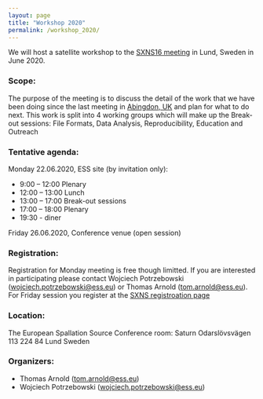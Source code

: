 ```yaml
---
layout: page
title: "Workshop 2020"
permalink: /workshop_2020/
---
```


We will host a satellite workshop to the [SXNS16 meeting](https://www.sxns16.org) in Lund, Sweden in June 2020. 

### Scope:

The purpose of the meeting is to discuss the detail of the work that we have been doing since the last meeting in 
[Abingdon, UK](https://reflectivity.github.io/workshop_2019/) and plan for what to do next. 
This work is split into 4 working groups which will make up the Break-out sessions: File Formats, Data Analysis, 
Reproducibility, Education and Outreach

### Tentative agenda:

Monday 22.06.2020, ESS site (by invitation only):
- 9:00 – 12:00 Plenary
- 12:00 – 13:00 Lunch
- 13:00 – 17:00 Break-out sessions
- 17:00 – 18:00 Plenary
- 19:30 - diner 

Friday 26.06.2020, Conference venue (open session)

### Registration:

Registration for Monday meeting is free though limitted. If you are interested in participating please contact Wojciech Potrzebowski 
(wojciech.potrzebowski@ess.eu) or Thomas Arnold (tom.arnold@ess.eu). 
For Friday session you register at the [SXNS registroation page](https://indico.maxiv.lu.se/event/1175/registrations/289/)

### Location: 

The European Spallation Source
Conference room: Saturn
Odarslövsvägen 113
224 84 Lund
Sweden

### Organizers:

- Thomas Arnold (tom.arnold@ess.eu)
- Wojciech Potrzebowski (wojciech.potrzebowski@ess.eu)
